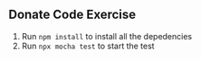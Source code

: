 ## Donate Code Exercise

1. Run `npm install` to install all the depedencies 
2. Run `npx mocha test` to start the test
